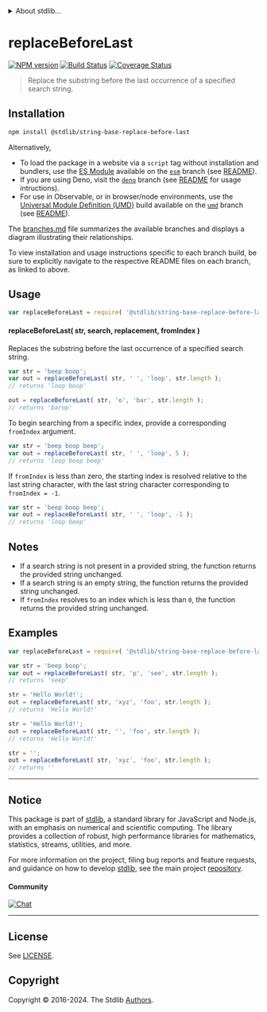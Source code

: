<!--

@license Apache-2.0

Copyright (c) 2024 The Stdlib Authors.

Licensed under the Apache License, Version 2.0 (the "License");
you may not use this file except in compliance with the License.
You may obtain a copy of the License at

   http://www.apache.org/licenses/LICENSE-2.0

Unless required by applicable law or agreed to in writing, software
distributed under the License is distributed on an "AS IS" BASIS,
WITHOUT WARRANTIES OR CONDITIONS OF ANY KIND, either express or implied.
See the License for the specific language governing permissions and
limitations under the License.

-->


<details>
  <summary>
    About stdlib...
  </summary>
  <p>We believe in a future in which the web is a preferred environment for numerical computation. To help realize this future, we've built stdlib. stdlib is a standard library, with an emphasis on numerical and scientific computation, written in JavaScript (and C) for execution in browsers and in Node.js.</p>
  <p>The library is fully decomposable, being architected in such a way that you can swap out and mix and match APIs and functionality to cater to your exact preferences and use cases.</p>
  <p>When you use stdlib, you can be absolutely certain that you are using the most thorough, rigorous, well-written, studied, documented, tested, measured, and high-quality code out there.</p>
  <p>To join us in bringing numerical computing to the web, get started by checking us out on <a href="https://github.com/stdlib-js/stdlib">GitHub</a>, and please consider <a href="https://opencollective.com/stdlib">financially supporting stdlib</a>. We greatly appreciate your continued support!</p>
</details>

# replaceBeforeLast

[![NPM version][npm-image]][npm-url] [![Build Status][test-image]][test-url] [![Coverage Status][coverage-image]][coverage-url] <!-- [![dependencies][dependencies-image]][dependencies-url] -->

> Replace the substring before the last occurrence of a specified search string.

<!-- Section to include introductory text. Make sure to keep an empty line after the intro `section` element and another before the `/section` close. -->

<section class="intro">

</section>

<!-- /.intro -->

<!-- Package usage documentation. -->

<section class="installation">

## Installation

```bash
npm install @stdlib/string-base-replace-before-last
```

Alternatively,

-   To load the package in a website via a `script` tag without installation and bundlers, use the [ES Module][es-module] available on the [`esm`][esm-url] branch (see [README][esm-readme]).
-   If you are using Deno, visit the [`deno`][deno-url] branch (see [README][deno-readme] for usage intructions).
-   For use in Observable, or in browser/node environments, use the [Universal Module Definition (UMD)][umd] build available on the [`umd`][umd-url] branch (see [README][umd-readme]).

The [branches.md][branches-url] file summarizes the available branches and displays a diagram illustrating their relationships.

To view installation and usage instructions specific to each branch build, be sure to explicitly navigate to the respective README files on each branch, as linked to above.

</section>

<section class="usage">

## Usage

```javascript
var replaceBeforeLast = require( '@stdlib/string-base-replace-before-last' );
```

#### replaceBeforeLast( str, search, replacement, fromIndex )

Replaces the substring before the last occurrence of a specified search string.

```javascript
var str = 'beep boop';
var out = replaceBeforeLast( str, ' ', 'loop', str.length );
// returns 'loop boop'

out = replaceBeforeLast( str, 'o', 'bar', str.length );
// returns 'barop'
```

To begin searching from a specific index, provide a corresponding `fromIndex` argument.

```javascript
var str = 'beep boop beep';
var out = replaceBeforeLast( str, ' ', 'loop', 5 );
// returns 'loop boop beep'
```

If `fromIndex` is less than zero, the starting index is resolved relative to the last string character, with the last string character corresponding to `fromIndex = -1`.

```javascript
var str = 'beep boop beep';
var out = replaceBeforeLast( str, ' ', 'loop', -1 );
// returns 'loop beep'
```

</section>

<!-- /.usage -->

<!-- Package usage notes. Make sure to keep an empty line after the `section` element and another before the `/section` close. -->

<section class="notes">

## Notes

-   If a search string is not present in a provided string, the function returns the provided string unchanged.
-   If a search string is an empty string, the function returns the provided string unchanged.
-   If `fromIndex` resolves to an index which is less than `0`, the function returns the provided string unchanged.

</section>

<!-- /.notes -->

<!-- Package usage examples. -->

<section class="examples">

## Examples

<!-- eslint no-undef: "error" -->

```javascript
var replaceBeforeLast = require( '@stdlib/string-base-replace-before-last' );

var str = 'beep boop';
var out = replaceBeforeLast( str, 'p', 'see', str.length );
// returns 'seep'

str = 'Hello World!';
out = replaceBeforeLast( str, 'xyz', 'foo', str.length );
// returns 'Hello World!'

str = 'Hello World!';
out = replaceBeforeLast( str, '', 'foo', str.length );
// returns 'Hello World!'

str = '';
out = replaceBeforeLast( str, 'xyz', 'foo', str.length );
// returns ''
```

</section>

<!-- /.examples -->

<!-- Section to include cited references. If references are included, add a horizontal rule *before* the section. Make sure to keep an empty line after the `section` element and another before the `/section` close. -->

<section class="references">

</section>

<!-- /.references -->

<!-- Section for related `stdlib` packages. Do not manually edit this section, as it is automatically populated. -->

<section class="related">

</section>

<!-- /.related -->

<!-- Section for all links. Make sure to keep an empty line after the `section` element and another before the `/section` close. -->


<section class="main-repo" >

* * *

## Notice

This package is part of [stdlib][stdlib], a standard library for JavaScript and Node.js, with an emphasis on numerical and scientific computing. The library provides a collection of robust, high performance libraries for mathematics, statistics, streams, utilities, and more.

For more information on the project, filing bug reports and feature requests, and guidance on how to develop [stdlib][stdlib], see the main project [repository][stdlib].

#### Community

[![Chat][chat-image]][chat-url]

---

## License

See [LICENSE][stdlib-license].


## Copyright

Copyright &copy; 2016-2024. The Stdlib [Authors][stdlib-authors].

</section>

<!-- /.stdlib -->

<!-- Section for all links. Make sure to keep an empty line after the `section` element and another before the `/section` close. -->

<section class="links">

[npm-image]: http://img.shields.io/npm/v/@stdlib/string-base-replace-before-last.svg
[npm-url]: https://npmjs.org/package/@stdlib/string-base-replace-before-last

[test-image]: https://github.com/stdlib-js/string-base-replace-before-last/actions/workflows/test.yml/badge.svg?branch=main
[test-url]: https://github.com/stdlib-js/string-base-replace-before-last/actions/workflows/test.yml?query=branch:main

[coverage-image]: https://img.shields.io/codecov/c/github/stdlib-js/string-base-replace-before-last/main.svg
[coverage-url]: https://codecov.io/github/stdlib-js/string-base-replace-before-last?branch=main

<!--

[dependencies-image]: https://img.shields.io/david/stdlib-js/string-base-replace-before-last.svg
[dependencies-url]: https://david-dm.org/stdlib-js/string-base-replace-before-last/main

-->

[chat-image]: https://img.shields.io/gitter/room/stdlib-js/stdlib.svg
[chat-url]: https://app.gitter.im/#/room/#stdlib-js_stdlib:gitter.im

[stdlib]: https://github.com/stdlib-js/stdlib

[stdlib-authors]: https://github.com/stdlib-js/stdlib/graphs/contributors

[umd]: https://github.com/umdjs/umd
[es-module]: https://developer.mozilla.org/en-US/docs/Web/JavaScript/Guide/Modules

[deno-url]: https://github.com/stdlib-js/string-base-replace-before-last/tree/deno
[deno-readme]: https://github.com/stdlib-js/string-base-replace-before-last/blob/deno/README.md
[umd-url]: https://github.com/stdlib-js/string-base-replace-before-last/tree/umd
[umd-readme]: https://github.com/stdlib-js/string-base-replace-before-last/blob/umd/README.md
[esm-url]: https://github.com/stdlib-js/string-base-replace-before-last/tree/esm
[esm-readme]: https://github.com/stdlib-js/string-base-replace-before-last/blob/esm/README.md
[branches-url]: https://github.com/stdlib-js/string-base-replace-before-last/blob/main/branches.md

[stdlib-license]: https://raw.githubusercontent.com/stdlib-js/string-base-replace-before-last/main/LICENSE

</section>

<!-- /.links -->
